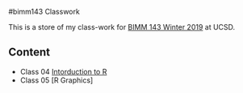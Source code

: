 #bimm143 Classwork

This is a store of my class-work for [BIMM 143 Winter 2019](https://bioboot.github.io/bimm143_W19/) at UCSD.

## Content
- Class 04 [Intorduction to R]()
- Class 05 [R Graphics]
